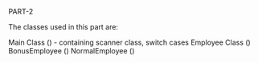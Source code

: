 PART-2

The classes used in this part are:

Main Class () - containing scanner class, switch cases
Employee Class ()
BonusEmployee ()
NormalEmployee ()
